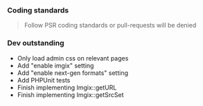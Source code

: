 ### Coding standards
> Follow PSR coding standards or pull-requests will be denied

### Dev outstanding
- Only load admin css on relevant pages
- Add "enable imgix" setting
- Add "enable next-gen formats" setting
- Add PHPUnit tests
- Finish implementing Imgix::getURL
- Finish implementing Imgix::getSrcSet